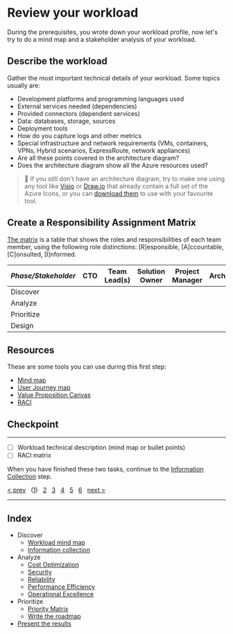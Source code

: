 # Review your workload

During the prerequisites, you wrote down your workload profile, now let's try to
do a mind map and a stakeholder analysis of your workload.

## Describe the workload

Gather the most important technical details of your workload. Some topics
usually are:

* Development platforms and programming languages used
* External services needed (dependencies)
* Provided connectors (dependent services)
* Data: databases, storage, sources
* Deployment tools
* How do you capture logs and other metrics
* Special infrastructure and network requirements (VMs, containers, VPNs, Hybrid
scenarios, ExpressRoute, network appliances)
* Are all these points covered in the architecture diagram?
* Does the architecture diagram show all the Azure resources used?

> :pill: If you still don't have an architecture diagram, try to make one using
any tool like [Visio][visio] or [Draw.io][drawio] that already contain a
full set of the Azure Icons, or you can [download them][azureicons] to use with
your favourite tool.

## Create a Responsibility Assignment Matrix

[The matrix][raci] is a table that shows the roles and responsibilities of each
team member, using the following role distinctions: \[R\]esponsible,
\[A\]ccountable, \[C\]onsulted, \[I\]nformed.

| *Phase/Stakeholder* | **CTO** | **Team Lead(s)** | **Solution Owner** | **Project Manager** |**Architect** | **...** |
|---|---|---|---|---|---|---|
| Discover |
| Analyze |
| Prioritize |
| Design |

## Resources

These are some tools you can use during this first step:

* [Mind map][mindmap]
* [User Journey map][userjourney]
* [Value Proposition Canvas][vpcanvas]
* [RACI][raci]

## Checkpoint

---

* [ ] Workload technical description (mind map or bullet points)
* [ ] RACI matrix

When you have finished these two tasks, continue to the
[Information Collection][2] step.

[&lt; prev][prev] &nbsp; ([1][1]) &nbsp; [2][2] &nbsp; [3][3] &nbsp;
[4][4] &nbsp; [5][5] &nbsp; [6][6] &nbsp; [next &gt;][next]

---

## Index

* Discover
  * [Workload mind map][1]
  * [Information collection][2]
* Analyze
  * [Cost Optimization][3]
  * [Security][3.B]
  * [Reliability][3.C]
  * [Performance Efficiency][3.D]
  * [Operational Excellence][3.E]
* Prioritize
  * [Priority Matrix][4]
  * [Write the roadmap][5]
* [Present the results][6]

[prev]: ../README.md
[next]: 02.Collection.md

[1]: 01.Workload.md
[2]: 02.Collection.md
[3]: 03.A.CostOptimization.md
[3.B]: 03.B.Security.md
[3.C]: 03.C.Reliability.md
[3.D]: 03.D.Performance.md
[3.E]: 03.E.Operations.md
[4]: 04.Prioritize.md
[5]: 05.Roadmap.md
[6]: 06.Finalize.md

[azureicons]: https://docs.microsoft.com/en-us/azure/architecture/icons/
[drawio]: https://app.diagrams.net/
[mindmap]: https://en.wikipedia.org/wiki/Mind_map
[userjourney]: https://en.wikipedia.org/wiki/User_journey
[vpcanvas]: https://businessmodelanalyst.com/value-proposition-canvas
[raci]: https://en.wikipedia.org/wiki/Responsibility_assignment_matrix
[visio]: https://www.microsoft.com/microsoft-365/visio/visio-in-microsoft-365
